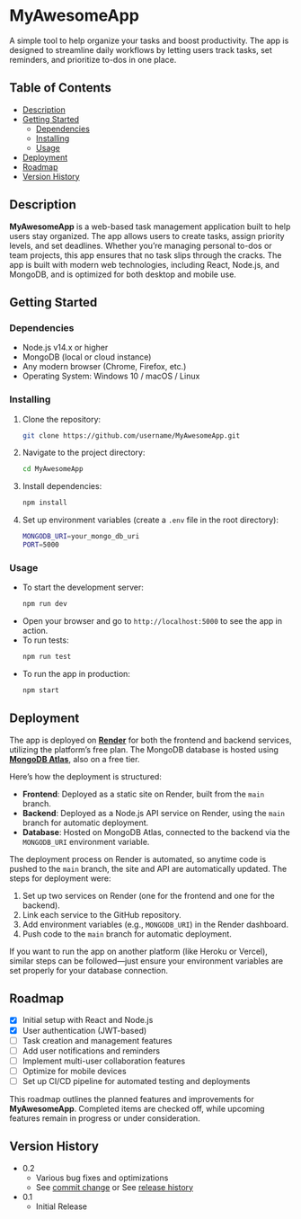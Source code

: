 # MyAwesomeApp

A simple tool to help organize your tasks and boost productivity. The app is designed to streamline daily workflows by letting users track tasks, set reminders, and prioritize to-dos in one place.

## Table of Contents
- [Description](#description)
- [Getting Started](#getting-started)
  - [Dependencies](#dependencies)
  - [Installing](#installing)
  - [Usage](#usage)
- [Deployment](#deployment)
- [Roadmap](#roadmap)
- [Version History](#version-history)

## Description

**MyAwesomeApp** is a web-based task management application built to help users stay organized. The app allows users to create tasks, assign priority levels, and set deadlines. Whether you’re managing personal to-dos or team projects, this app ensures that no task slips through the cracks. The app is built with modern web technologies, including React, Node.js, and MongoDB, and is optimized for both desktop and mobile use.

## Getting Started

### Dependencies

* Node.js v14.x or higher
* MongoDB (local or cloud instance)
* Any modern browser (Chrome, Firefox, etc.)
* Operating System: Windows 10 / macOS / Linux

### Installing

1. Clone the repository:
    ```bash
    git clone https://github.com/username/MyAwesomeApp.git
    ```
2. Navigate to the project directory:
    ```bash
    cd MyAwesomeApp
    ```
3. Install dependencies:
    ```bash
    npm install
    ```
4. Set up environment variables (create a `.env` file in the root directory):
    ```bash
    MONGODB_URI=your_mongo_db_uri
    PORT=5000
    ```

### Usage

* To start the development server:
    ```bash
    npm run dev
    ```
* Open your browser and go to `http://localhost:5000` to see the app in action.
* To run tests:
    ```bash
    npm run test
    ```
* To run the app in production:
    ```bash
    npm start
    ```

## Deployment

The app is deployed on **[Render](https://render.com)** for both the frontend and backend services, utilizing the platform’s free plan. The MongoDB database is hosted using **[MongoDB Atlas](https://www.mongodb.com/atlas)**, also on a free tier.

Here’s how the deployment is structured:
- **Frontend**: Deployed as a static site on Render, built from the `main` branch.
- **Backend**: Deployed as a Node.js API service on Render, using the `main` branch for automatic deployment.
- **Database**: Hosted on MongoDB Atlas, connected to the backend via the `MONGODB_URI` environment variable.

The deployment process on Render is automated, so anytime code is pushed to the `main` branch, the site and API are automatically updated. The steps for deployment were:
1. Set up two services on Render (one for the frontend and one for the backend).
2. Link each service to the GitHub repository.
3. Add environment variables (e.g., `MONGODB_URI`) in the Render dashboard.
4. Push code to the `main` branch for automatic deployment.

If you want to run the app on another platform (like Heroku or Vercel), similar steps can be followed—just ensure your environment variables are set properly for your database connection.

## Roadmap

- [x] Initial setup with React and Node.js
- [x] User authentication (JWT-based)
- [ ] Task creation and management features
- [ ] Add user notifications and reminders
- [ ] Implement multi-user collaboration features
- [ ] Optimize for mobile devices
- [ ] Set up CI/CD pipeline for automated testing and deployments

This roadmap outlines the planned features and improvements for **MyAwesomeApp**. Completed items are checked off, while upcoming features remain in progress or under consideration.

## Version History

* 0.2
    * Various bug fixes and optimizations
    * See [commit change]() or See [release history]()
* 0.1
    * Initial Release
